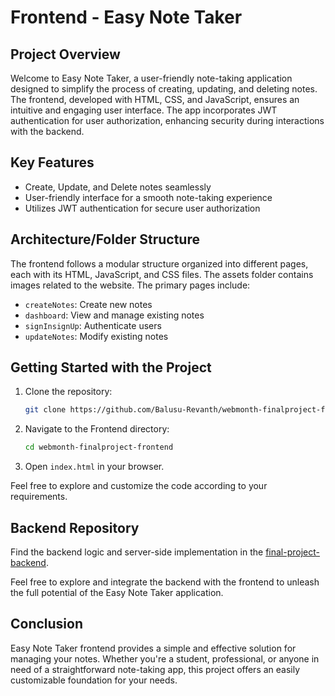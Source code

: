 # Frontend - Easy Note Taker

## Project Overview
Welcome to Easy Note Taker, a user-friendly note-taking application designed to simplify the process of creating, updating, and deleting notes. The frontend, developed with HTML, CSS, and JavaScript, ensures an intuitive and engaging user interface. The app incorporates JWT authentication for user authorization, enhancing security during interactions with the backend.

## Key Features
- Create, Update, and Delete notes seamlessly
- User-friendly interface for a smooth note-taking experience
- Utilizes JWT authentication for secure user authorization

## Architecture/Folder Structure
The frontend follows a modular structure organized into different pages, each with its HTML, JavaScript, and CSS files. The assets folder contains images related to the website. The primary pages include:
- `createNotes`: Create new notes
- `dashboard`: View and manage existing notes
- `signInsignUp`: Authenticate users
- `updateNotes`: Modify existing notes

## Getting Started with the Project
1. Clone the repository:
    ```bash
   git clone https://github.com/Balusu-Revanth/webmonth-finalproject-frontend.git
2. Navigate to the Frontend directory: 
    ```bash
    cd webmonth-finalproject-frontend
3. Open `index.html` in your browser.

Feel free to explore and customize the code according to your requirements.

## Backend Repository
Find the backend logic and server-side implementation in the [final-project-backend](https://github.com/Balusu-Revanth/final-project-backend).

Feel free to explore and integrate the backend with the frontend to unleash the full potential of the Easy Note Taker application.

## Conclusion
Easy Note Taker frontend provides a simple and effective solution for managing your notes. Whether you're a student, professional, or anyone in need of a straightforward note-taking app, this project offers an easily customizable foundation for your needs.

